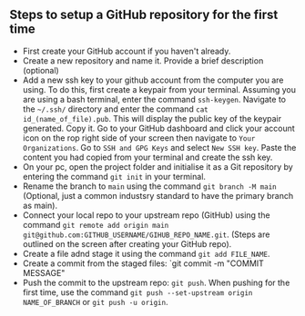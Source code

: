 ## Steps to setup a GitHub repository for the first time

- First create your GitHub account if you haven't already.
- Create a new repository and name it. Provide a brief description (optional)
- Add a new ssh key to your github account from the computer you are using. To do this, first create a keypair from your terminal. Assuming you are using a bash terminal, enter the command `ssh-keygen`. Navigate to the `~/.ssh/` directory and enter the command `cat id_(name_of_file).pub`. This will display the public key of the keypair generated. Copy it. Go to your GitHub dashboard and click your account icon on the rop right side of your screen then navigate to `Your Organizations`. Go to `SSH and GPG Keys` and select `New SSH key`. Paste the content you had copied from your terminal and create the ssh key.
- On your pc, open the project folder and initialise it as a Git repository by entering the command `git init` in your terminal.
- Rename the branch to `main` using the command `git branch -M main` (Optional, just a common industsry standard to have the primary branch as main).
- Connect your local repo to your upstream repo (GitHub) using the command `git remote add origin main git@github.com:GITHUB_USERNAME/GIHUB_REPO_NAME.git`. (Steps are outlined on the screen after creating your GitHub repo).
- Create a file adnd stage it using the command `git add FILE_NAME`.
- Create a commit from the staged files: `git commit -m "COMMIT MESSAGE"
- Push the commit to the upstream repo: `git push`. When pushing for the first time, use the command `git push --set-upstream origin NAME_OF_BRANCH` or `git push -u origin`.